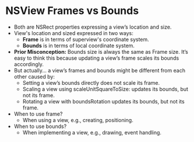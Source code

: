 NSView Frames vs Bounds
=======================

- Both are NSRect properties expressing a view’s location and size.
- View's location and sized expressed in two ways:
    - **Frame** is in terms of superview's coordinate system.
	- **Bounds** is in terms of local coordinate system.
- **Prior Misconception:** Bounds size is always the same as Frame size. It’s easy to think this because updating a view’s frame scales its bounds accordingly.
- But actually... a view’s frames and bounds might be different from each other caused by:
    - Setting a view’s bounds directly does not scale its frame.
	- Scaling a view using scaleUnitSquareToSize:  updates its bounds, but not its frame.
	- Rotating a view with boundsRotation updates its bounds, but not its frame.
- When to use frame?
    - When using a view, e.g., creating, positioning.
- When to use bounds?
    - When implementing a view, e.g., drawing, event handling.
